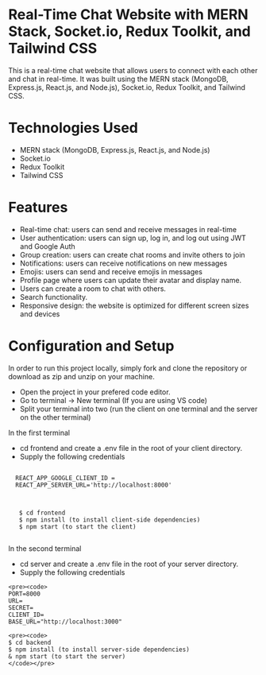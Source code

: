 # Real-Time Chat Website with MERN Stack, Socket.io, Redux Toolkit, and Tailwind CSS
 This is a real-time chat website that allows users to connect with each other and chat in real-time. It was built using the MERN stack (MongoDB, Express.js, 
 React.js, and Node.js), Socket.io, Redux Toolkit, and Tailwind CSS.

# Technologies Used
- MERN stack (MongoDB, Express.js, React.js, and Node.js)
- Socket.io
- Redux Toolkit
- Tailwind CSS

# Features
- Real-time chat: users can send and receive messages in real-time
- User authentication: users can sign up, log in, and log out using JWT and Google Auth
- Group creation: users can create chat rooms and invite others to join
- Notifications: users can receive notifications on new messages
- Emojis: users can send and receive emojis in messages
- Profile page where users can update their avatar and display name.
- Users can create a room to chat with others.
- Search functionality.
- Responsive design: the website is optimized for different screen sizes and devices

# Configuration and Setup
 In order to run this project locally, simply fork and clone the repository or download as zip and unzip on your machine.
 - Open the project in your prefered code editor.
 - Go to terminal -> New terminal (If you are using VS code)
 - Split your terminal into two (run the client on one terminal and the server on the other terminal)
     
  In the first terminal
   - cd frontend and create a .env file in the root of your client directory.
   - Supply the following credentials
  <pre><code>
  REACT_APP_GOOGLE_CLIENT_ID =
  REACT_APP_SERVER_URL='http://localhost:8000'
  </code></pre>

   <pre><code>
   $ cd frontend
   $ npm install (to install client-side dependencies)
   $ npm start (to start the client)
   </code></pre>
   
   In the second terminal
   - cd server and create a .env file in the root of your server directory.
   - Supply the following credentials
     
    <pre><code>
    PORT=8000
    URL=
    SECRET=
    CLIENT_ID=
    BASE_URL="http://localhost:3000"
   </code></pre>

    <pre><code>
    $ cd backend
    $ npm install (to install server-side dependencies)
    & npm start (to start the server)
    </code></pre>

 

  




  

